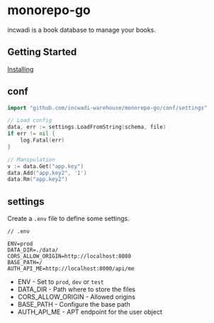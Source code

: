 # monorepo-go

incwadi is a book database to manage your books.

## Getting Started

[Installing](https://github.com/incwadi-warehouse/docu)

## conf

```go
import "github.com/incwadi-warehouse/monorepo-go/conf/settings"

// Load config
data, err := settings.LoadFromString(schema, file)
if err != nil {
    log.Fatal(err)
}

// Manipulation
v := data.Get("app.key")
data.Add("app.key2", '1')
data.Rm("app.key2")
```

## settings

Create a `.env` file to define some settings.

```env
// .env

ENV=prod
DATA_DIR=./data/
CORS_ALLOW_ORIGIN=http://localhost:8080
BASE_PATH=/
AUTH_API_ME=http://localhost:8000/api/me
```

- ENV - Set to `prod`, `dev` or `test`
- DATA_DIR - Path where to store the files
- CORS_ALLOW_ORIGIN - Allowed origins
- BASE_PATH - Configure the base path
- AUTH_API_ME - APT endpoint for the user object
